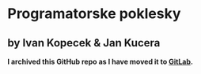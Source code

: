 # Programatorske poklesky

## by Ivan Kopecek & Jan Kucera

**I archived this GitHub repo as I have moved it to [GitLab](https://gitlab.com/tukusejssirs/poklesky).**
